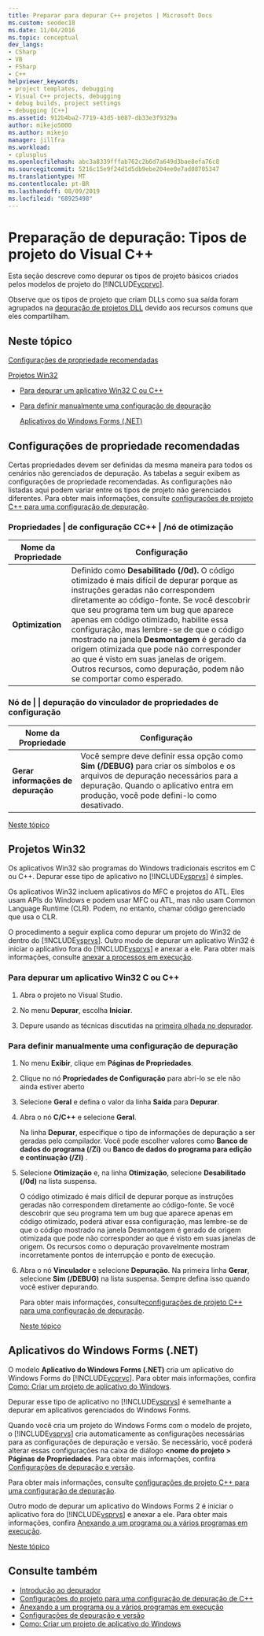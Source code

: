 ```yaml
---
title: Preparar para depurar C++ projetos | Microsoft Docs
ms.custom: seodec18
ms.date: 11/04/2016
ms.topic: conceptual
dev_langs:
- CSharp
- VB
- FSharp
- C++
helpviewer_keywords:
- project templates, debugging
- Visual C++ projects, debugging
- debug builds, project settings
- debugging [C++]
ms.assetid: 912b4ba2-7719-43d5-b087-db33e3f9329a
author: mikejo5000
ms.author: mikejo
manager: jillfra
ms.workload:
- cplusplus
ms.openlocfilehash: abc3a8339fffab762c2b6d7a649d3bae8efa76c8
ms.sourcegitcommit: 5216c15e9f24d1d5db9ebe204ee0e7ad08705347
ms.translationtype: MT
ms.contentlocale: pt-BR
ms.lasthandoff: 08/09/2019
ms.locfileid: "68925498"
---
```

# <a name="debugging-preparation-visual-c-project-types"></a>Preparação de depuração: Tipos de projeto do Visual C++
Esta seção descreve como depurar os tipos de projeto básicos criados pelos modelos de projeto do [!INCLUDE[vcprvc](../code-quality/includes/vcprvc_md.md)].

 Observe que os tipos de projeto que criam DLLs como sua saída foram agrupados na [depuração de projetos DLL](../debugger/debugging-dll-projects.md) devido aos recursos comuns que eles compartilham.

## <a name="BKMK_In_this_topic"></a> Neste tópico
 [Configurações de propriedade recomendadas](#BKMK_Recommended_Property_Settings)

 [Projetos Win32](#BKMK_Win32_Projects)

- [Para depurar um aplicativo Win32 C ou C++](#BKMK_To_debug_a_C_or_C___Win32_application)

- [Para definir manualmente uma configuração de depuração](#BKMK_To_manually_set_a_Debug_configuration)

  [Aplicativos do Windows Forms (.NET)](#BKMK_Windows_Forms_Applications___NET_)

## <a name="BKMK_Recommended_Property_Settings"></a> Configurações de propriedade recomendadas
 Certas propriedades devem ser definidas da mesma maneira para todos os cenários não gerenciados de depuração. As tabelas a seguir exibem as configurações de propriedade recomendadas. As configurações não listadas aqui podem variar entre os tipos de projeto não gerenciados diferentes. Para obter mais informações, consulte [configurações de projeto C++ para uma configuração de depuração](../debugger/project-settings-for-a-cpp-debug-configuration.md).

### <a name="configuration-properties-124-cc-124-optimization-node"></a>Propriedades &#124; de configuração CC++ &#124; /nó de otimização

|Nome da Propriedade|Configuração|
|-------------------|-------------|
|**Optimization**|Definido como **Desabilitado (/0d).** O código otimizado é mais difícil de depurar porque as instruções geradas não correspondem diretamente ao código-fonte. Se você descobrir que seu programa tem um bug que aparece apenas em código otimizado, habilite essa configuração, mas lembre-se de que o código mostrado na janela **Desmontagem** é gerado da origem otimizada que pode não corresponder ao que é visto em suas janelas de origem. Outros recursos, como depuração, podem não se comportar como esperado.|

### <a name="configuration-properties-124-linker-124-debugging-node"></a>Nó de &#124; &#124; depuração do vinculador de propriedades de configuração

|Nome da Propriedade|Configuração|
|-------------------|-------------|
|**Gerar informações de depuração**|Você sempre deve definir essa opção como **Sim (/DEBUG)** para criar os símbolos e os arquivos de depuração necessários para a depuração. Quando o aplicativo entra em produção, você pode defini-lo como desativado.|

 [Neste tópico](../debugger/debugging-preparation-visual-cpp-project-types.md#BKMK_In_this_topic)

## <a name="BKMK_Win32_Projects"></a> Projetos Win32
 Os aplicativos Win32 são programas do Windows tradicionais escritos em C ou C++. Depurar esse tipo de aplicativo no [!INCLUDE[vsprvs](../code-quality/includes/vsprvs_md.md)] é simples.

 Os aplicativos Win32 incluem aplicativos do MFC e projetos do ATL. Eles usam APIs do Windows e podem usar MFC ou ATL, mas não usam Common Language Runtime (CLR). Podem, no entanto, chamar código gerenciado que usa o CLR.

 O procedimento a seguir explica como depurar um projeto do Win32 de dentro do [!INCLUDE[vsprvs](../code-quality/includes/vsprvs_md.md)]. Outro modo de depurar um aplicativo Win32 é iniciar o aplicativo fora do [!INCLUDE[vsprvs](../code-quality/includes/vsprvs_md.md)] e anexar a ele. Para obter mais informações, consulte [anexar a processos em execução](../debugger/attach-to-running-processes-with-the-visual-studio-debugger.md).

### <a name="BKMK_To_debug_a_C_or_C___Win32_application"></a> Para depurar um aplicativo Win32 C ou C++

1. Abra o projeto no Visual Studio.

2. No menu **Depurar**, escolha **Iniciar**.

3. Depure usando as técnicas discutidas na [primeira olhada no depurador](../debugger/debugger-feature-tour.md).

### <a name="BKMK_To_manually_set_a_Debug_configuration"></a> Para definir manualmente uma configuração de depuração

1. No menu **Exibir**, clique em **Páginas de Propriedades**.

2. Clique no nó **Propriedades de Configuração** para abri-lo se ele não ainda estiver aberto

3. Selecione **Geral** e defina o valor da linha **Saída** para **Depurar**.

4. Abra o nó **C/C++** e selecione **Geral**.

    Na linha **Depurar**, especifique o tipo de informações de depuração a ser geradas pelo compilador. Você pode escolher valores como **Banco de dados do programa (/Zi)** ou **Banco de dados do programa para edição e continuação (/ZI)** .

5. Selecione **Otimização** e, na linha **Otimização**, selecione **Desabilitado (/0d)** na lista suspensa.

    O código otimizado é mais difícil de depurar porque as instruções geradas não correspondem diretamente ao código-fonte. Se você descobrir que seu programa tem um bug que aparece apenas em código otimizado, poderá ativar essa configuração, mas lembre-se de que o código mostrado na janela Desmontagem é gerado de origem otimizada que pode não corresponder ao que é visto em suas janelas de origem. Os recursos como o depuração provavelmente mostram incorretamente pontos de interrupção e ponto de execução.

6. Abra o nó **Vinculador** e selecione **Depuração**. Na primeira linha **Gerar**, selecione **Sim (/DEBUG)** na lista suspensa. Sempre defina isso quando você estiver depurando.

   Para obter mais informações, consulte[configurações de projeto C++ para uma configuração de depuração](../debugger/project-settings-for-a-cpp-debug-configuration.md).

   [Neste tópico](../debugger/debugging-preparation-visual-cpp-project-types.md#BKMK_In_this_topic)

## <a name="BKMK_Windows_Forms_Applications___NET_"></a> Aplicativos do Windows Forms (.NET)
 O modelo **Aplicativo do Windows Forms (.NET)** cria um aplicativo do Windows Forms do [!INCLUDE[vcprvc](../code-quality/includes/vcprvc_md.md)]. Para obter mais informações, confira [Como: Criar um projeto de aplicativo do Windows](https://docs.microsoft.com/previous-versions/visualstudio/visual-studio-2010/42wc9kk5(v=vs.100)).

 Depurar esse tipo de aplicativo no [!INCLUDE[vsprvs](../code-quality/includes/vsprvs_md.md)] é semelhante a depurar em aplicativos gerenciados do Windows Forms.

 Quando você cria um projeto do Windows Forms com o modelo de projeto, o [!INCLUDE[vsprvs](../code-quality/includes/vsprvs_md.md)] cria automaticamente as configurações necessárias para as configurações de depuração e versão. Se necessário, você poderá alterar essas configurações na caixa de diálogo **\<nome do projeto > Páginas de Propriedades**. Para obter mais informações, confira [Configurações de depuração e versão](../debugger/how-to-set-debug-and-release-configurations.md).

 Para obter mais informações, consulte [configurações de projeto C++ para uma configuração de depuração](../debugger/project-settings-for-a-cpp-debug-configuration.md).

 Outro modo de depurar um aplicativo do Windows Forms 2 é iniciar o aplicativo fora do [!INCLUDE[vsprvs](../code-quality/includes/vsprvs_md.md)] e anexar a ele. Para obter mais informações, confira [Anexando a um programa ou a vários programas em execução](../debugger/attach-to-running-processes-with-the-visual-studio-debugger.md).

 [Neste tópico](../debugger/debugging-preparation-visual-cpp-project-types.md#BKMK_In_this_topic)

## <a name="see-also"></a>Consulte também
- [Introdução ao depurador](../debugger/debugger-feature-tour.md)
- [Configurações do projeto para uma configuração de depuração de C++](../debugger/project-settings-for-a-cpp-debug-configuration.md)
- [Anexando a um programa ou a vários programas em execução](../debugger/attach-to-running-processes-with-the-visual-studio-debugger.md)
- [Configurações de depuração e versão](../debugger/how-to-set-debug-and-release-configurations.md)
- [Como: Criar um projeto de aplicativo do Windows](https://docs.microsoft.com/previous-versions/visualstudio/visual-studio-2010/42wc9kk5(v=vs.100))